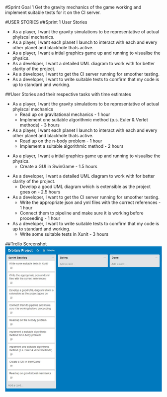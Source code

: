 
#Sprint Goal 1
	Get the gravity mechanics of the game working and implement suitable tests for it on the CI server.

#USER STORIES 
##Sprint 1 User Stories
+ As a player, I want the gravity simulations to be representative of actual phyiscal mechanics.
+ As a player, I want each planet I launch to interact with each and every other planet and blackhole thats active.
+ As a player, I want a intial graphics game up and running to visualise the physics.
+ As a developer, I want a detailed UML diagram to work with for better clarity of the project.
+ As a developer, I want to get the CI server running for smoother testing.
+ As a developer, I want to write suitable tests to comfirm that my code is up to standard and working.

##User Stories and their respective tasks with time estimates
* As a player, I want the gravity simulations to be representative of actual phyiscal mechanics
	* Read up on gravitational mechanics - 1 hour
	* Implement one suitable algorithmic method (p.s. Euler & Verlet methods) - 3 hours
* As a player, I want each planet I launch to interact with each and every other planet and blackhole thats active.
	* Read up on the n-body problem - 1 hour
	* Implement a suitable algorithmic  method - 2 hours
+ As a player, I want a intial graphics game up and running to visualise the physics.
	* Create a GUI in SwinGame - 1.5 hours
* As a developer, I want a detailed UML diagram to work with for better clarity of the project.
	* Develop a good UML diagram which is extensible as the project goes on - 2.5 hours
* As a developer, I want to get the CI server running for smoother testing.
	* Write the appropriate json and yml files with the correct references - 1 hour
	* Connect them to pipeline and make sure it is working before proceeding - 1 hour
* As a developer, I want to write suitable tests to comfirm that my code is up to standard and working.
	* Write some suitable tests in Xunit - 3 hours

##Trello Screenshot
![trello_screenshot](sprint_1_start_trello.JPG)